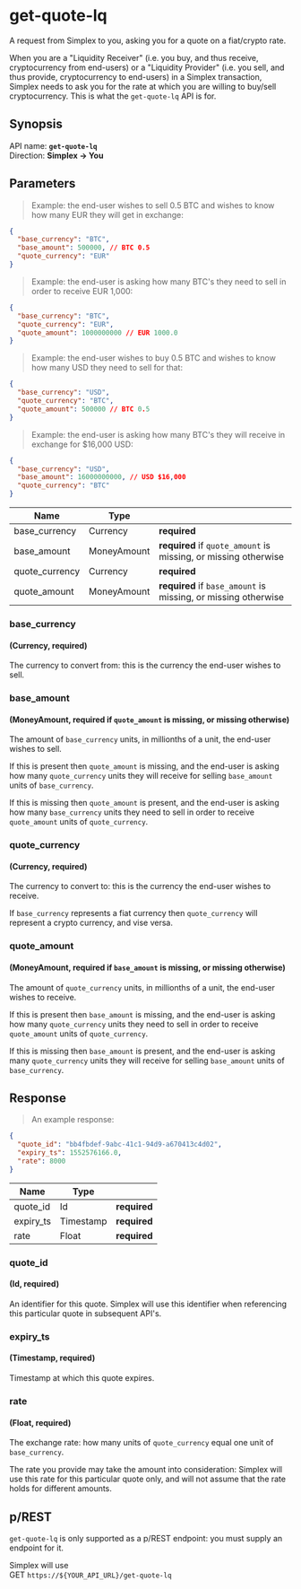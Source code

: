 # get-quote-lq #

A request from Simplex to you, asking you for a quote on a fiat/crypto rate.

When you are a "Liquidity Receiver" (i.e. you buy, and thus receive, cryptocurrency from end-users) or a "Liquidity Provider" (i.e. you sell, and thus provide, cryptocurrency to end-users) in a Simplex transaction, Simplex needs to ask you for the rate at which you are willing to buy/sell cryptocurrency. This is what the `get-quote-lq` API is for.

## Synopsis ##

API name: **`get-quote-lq`**  
Direction: **Simplex &rarr; You**

## Parameters ##

> Example: the end-user wishes to sell 0.5 BTC and wishes to know how many EUR they will get in exchange:

```json
{
  "base_currency": "BTC",
  "base_amount": 500000, // BTC 0.5
  "quote_currency": "EUR"
}
```

> Example: the end-user is asking how many BTC's they need to sell in order to receive EUR 1,000:

```json
{
  "base_currency": "BTC",
  "quote_currency": "EUR",
  "quote_amount": 1000000000 // EUR 1000.0
}
```

> Example: the end-user wishes to buy 0.5 BTC and wishes to know how many USD they need to sell for that:

```json
{
  "base_currency": "USD",
  "quote_currency": "BTC",
  "quote_amount": 500000 // BTC 0.5
}
```

> Example: the end-user is asking how many BTC's they will receive in exchange for $16,000 USD:

```json
{
  "base_currency": "USD",
  "base_amount": 16000000000, // USD $16,000
  "quote_currency": "BTC"
}
```

Name           | Type        |   |
-------------- | ----------- | - |
base_currency  | Currency    | **required**
base_amount    | MoneyAmount | **required** if `quote_amount` is missing, or missing otherwise
quote_currency | Currency    | **required**
quote_amount   | MoneyAmount | **required** if `base_amount` is missing, or missing otherwise

### base_currency ###
#### (Currency, **required**)

The currency to convert from: this is the currency the end-user wishes to sell.

### base_amount ###
#### (MoneyAmount, **required** if `quote_amount` is missing, or missing otherwise)

The amount of `base_currency` units, in millionths of a unit, the end-user wishes to sell.

If this is present then `quote_amount` is missing, and the end-user is asking how many `quote_currency` units they will receive for selling `base_amount` units of `base_currency`.

If this is missing then `quote_amount` is present, and the end-user is asking how many `base_currency` units they need to sell in order to receive `quote_amount` units of `quote_currency`.

### quote_currency ###
#### (Currency, **required**)

The currency to convert to: this is the currency the end-user wishes to receive.

If `base_currency` represents a fiat currency then `quote_currency` will represent a crypto currency, and vise versa.

### quote_amount ###
#### (MoneyAmount, **required** if `base_amount` is missing, or missing otherwise)

The amount of `quote_currency` units, in millionths of a unit, the end-user wishes to receive.

If this is present then `base_amount` is missing, and the end-user is asking how many `quote_currency` units they need to sell in order to receive `quote_amount` units of `quote_currency`.

If this is missing then `base_amount` is present, and the end-user is asking many `quote_currency` units they will receive for selling `base_amount` units of `base_currency`.

## Response ##

> An example response:

```json
{
  "quote_id": "bb4fbdef-9abc-41c1-94d9-a670413c4d02",
  "expiry_ts": 1552576166.0,
  "rate": 8000
}
```

Name      | Type      |   |
--------- | --------- | - |
quote_id  | Id        | **required**
expiry_ts | Timestamp | **required**
rate      | Float     | **required**

### quote_id ###
#### (Id, **required**)

An identifier for this quote. Simplex will use this identifier when referencing this particular quote in subsequent API's.

### expiry_ts ###
#### (Timestamp, **required**)

Timestamp at which this quote expires.

### rate ###
#### (Float, **required**)

The exchange rate: how many units of `quote_currency` equal one unit of `base_currency`.

The rate you provide may take the amount into consideration: Simplex will use this rate for this particular quote only, and will not assume that the rate holds for different amounts.

## p/REST ##

`get-quote-lq` is only supported as a p/REST endpoint: you must supply an endpoint for it.

Simplex will use  
<span class="http-verb http-get">GET</span> `https://${YOUR_API_URL}/get-quote-lq`

[modeline]: # ( vim: set ts=2 sw=2 expandtab wrap linebreak: )
